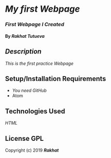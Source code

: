 # _My first Webpage_

### _First Webpage I Created_

#### By _**Rakhat Tutueva**_

## *Description*

_This is the first practice Webpage_

## Setup/Installation Requirements

* _You need GitHub_
* Atom

## Technologies Used
 _HTML_

## License GPL

Copyright (c) 2019 **_Rakhat_**

 

